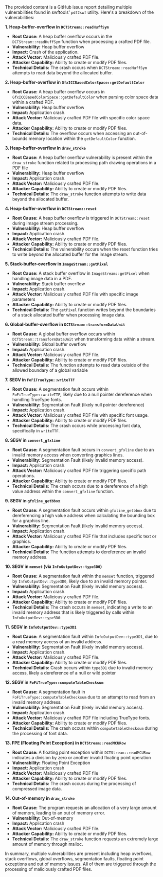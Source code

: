 The provided content is a GitHub issue report detailing multiple vulnerabilities found in swftools' `pdf2swf` utility. Here's a breakdown of the vulnerabilities:

**1. Heap-buffer-overflow in `DCTStream::readHuffSym`**

*   **Root Cause:** A heap buffer overflow occurs in the `DCTStream::readHuffSym` function when processing a crafted PDF file.
*   **Vulnerability:** Heap buffer overflow
*   **Impact:** Crash of the application.
*   **Attack Vector:** Maliciously crafted PDF file.
*   **Attacker Capability:** Ability to create or modify PDF files.
*   **Technical Details:** The crash occurs when `DCTStream::readHuffSym` attempts to read data beyond the allocated buffer.

**2. Heap-buffer-overflow in `GfxICCBasedColorSpace::getDefaultColor`**

*   **Root Cause:** A heap buffer overflow occurs in `GfxICCBasedColorSpace::getDefaultColor` when parsing color space data within a crafted PDF.
*   **Vulnerability:** Heap buffer overflow
*   **Impact:** Application crash.
*   **Attack Vector:** Maliciously crafted PDF file with specific color space data.
*   **Attacker Capability:** Ability to create or modify PDF files.
*   **Technical Details:** The overflow occurs when accessing an out-of-bounds memory location within the `getDefaultColor` function.

**3. Heap-buffer-overflow in `draw_stroke`**

*   **Root Cause:** A heap buffer overflow vulnerability is present within the `draw_stroke` function related to processing path drawing operations in a PDF file
*   **Vulnerability:** Heap buffer overflow
*   **Impact:** Application crash.
*   **Attack Vector:** Maliciously crafted PDF file.
*   **Attacker Capability:** Ability to create or modify PDF files.
*   **Technical Details:** The `draw_stroke` function attempts to write data beyond the allocated buffer.

**4. Heap-buffer-overflow in `DCTStream::reset`**

*   **Root Cause:** A heap buffer overflow is triggered in `DCTStream::reset` during image stream processing.
*   **Vulnerability:** Heap buffer overflow
*  **Impact:** Application crash.
*   **Attack Vector:** Maliciously crafted PDF file.
*   **Attacker Capability:** Ability to create or modify PDF files.
*   **Technical Details:** The vulnerability occurs when the reset function tries to write beyond the allocated buffer for the image stream.

**5. Stack-buffer-overflow in `ImageStream::getPixel`**

*   **Root Cause:** A stack buffer overflow in `ImageStream::getPixel` when handling image data in a PDF.
*   **Vulnerability:** Stack buffer overflow
*   **Impact:** Application crash.
*   **Attack Vector:** Maliciously crafted PDF file with specific image parameters
*  **Attacker Capability:** Ability to create or modify PDF files.
*   **Technical Details:** The `getPixel` function writes beyond the boundaries of a stack allocated buffer when processing image data.

**6. Global-buffer-overflow in `DCTStream::transformDataUnit`**

*   **Root Cause:** A global buffer overflow occurs within `DCTStream::transformDataUnit` when transforming data within a stream.
*   **Vulnerability:** Global buffer overflow
*   **Impact:** Application crash.
*   **Attack Vector:** Maliciously crafted PDF file.
*  **Attacker Capability:** Ability to create or modify PDF files.
*   **Technical Details:** The function attempts to read data outside of the allowed boundary of a global variable

**7. SEGV in `FoFiTrueType::writeTTF`**

*   **Root Cause:** A segmentation fault occurs within `FoFiTrueType::writeTTF`, likely due to a null pointer dereference when handling TrueType fonts.
*   **Vulnerability:** Segmentation Fault (likely null pointer dereference)
*  **Impact:** Application crash.
*   **Attack Vector:** Maliciously crafted PDF file with specific font usage.
*   **Attacker Capability:** Ability to create or modify PDF files.
*   **Technical Details:** The crash occurs while processing font data, specifically in `writeTTF`.

**8. SEGV in `convert_gfxline`**
*   **Root Cause:** A segmentation fault occurs in `convert_gfxline` due to an invalid memory access when converting graphics lines.
*   **Vulnerability:** Segmentation Fault (likely invalid memory access).
*   **Impact:** Application crash.
*   **Attack Vector:** Maliciously crafted PDF file triggering specific path operations.
*  **Attacker Capability:** Ability to create or modify PDF files.
*  **Technical Details:** The crash occurs due to a dereference of a high value address within the `convert_gfxline` function.

**9. SEGV in `gfxline_getbbox`**
*   **Root Cause:** A segmentation fault occurs within `gfxline_getbbox` due to dereferencing a high value address when calculating the bounding box for a graphics line.
*   **Vulnerability:** Segmentation Fault (likely invalid memory access).
*  **Impact:** Application crash.
*   **Attack Vector:** Maliciously crafted PDF file that includes specific text or graphics.
*   **Attacker Capability:** Ability to create or modify PDF files.
*  **Technical Details:**  The function attempts to dereference an invalid memory address.

**10. SEGV in `memset` (via `InfoOutputDev::type3D0`)**

*   **Root Cause:** A segmentation fault within the `memset` function, triggered by `InfoOutputDev::type3D0`, likely due to an invalid memory pointer.
*   **Vulnerability:** Segmentation Fault (likely invalid memory access).
*   **Impact:** Application crash.
*   **Attack Vector:** Maliciously crafted PDF file.
*   **Attacker Capability:** Ability to create or modify PDF files.
*   **Technical Details:** The crash occurs in `memset`, indicating a write to an invalid memory address that is likely triggered by calls within `InfoOutputDev::type3D0`

**11. SEGV in `InfoOutputDev::type3D1`**

*  **Root Cause:** A segmentation fault within `InfoOutputDev::type3D1`, due to a read memory access of an invalid address.
*  **Vulnerability:** Segmentation Fault (likely invalid memory access).
*  **Impact:** Application crash.
*  **Attack Vector:** Maliciously crafted PDF file.
*  **Attacker Capability:** Ability to create or modify PDF files.
*   **Technical Details:** Crash occurs within `type3D1` due to invalid memory access, likely a dereference of a null or wild pointer

**12. SEGV in `FoFiTrueType::computeTableChecksum`**
*   **Root Cause:** A segmentation fault in `FoFiTrueType::computeTableChecksum` due to an attempt to read from an invalid memory address.
*   **Vulnerability:** Segmentation Fault (likely invalid memory access).
*   **Impact:** Application crash.
*   **Attack Vector:** Maliciously crafted PDF file including TrueType fonts.
*   **Attacker Capability:** Ability to create or modify PDF files.
*  **Technical Details:** The crash occurs within `computeTableChecksum` during the processing of font data.

**13. FPE (Floating Point Exception) in `DCTStream::readMCURow`**
*   **Root Cause:** A floating point exception within `DCTStream::readMCURow` indicates a division by zero or another invalid floating point operation
*   **Vulnerability:** Floating Point Exception
*   **Impact:** Application crash
*   **Attack Vector:** Maliciously crafted PDF file
*   **Attacker Capability:** Ability to create or modify PDF files.
*   **Technical Details:**  The crash occurs during the processing of compressed image data.

**14. Out-of-memory in `draw_stroke`**
*   **Root Cause:** The program requests an allocation of a very large amount of memory, leading to an out of memory error.
*   **Vulnerability:** Out-of-memory
*   **Impact:** Application crash
*   **Attack Vector:** Maliciously crafted PDF file.
*   **Attacker Capability:** Ability to create or modify PDF files.
*   **Technical Details:** The `draw_stroke` function requests an extremely large amount of memory through malloc.

In summary, multiple vulnerabilities are present including heap overflows, stack overflows, global overflows, segmentation faults, floating point exceptions and out of memory issues. All of them are triggered through the processing of maliciously crafted PDF files.